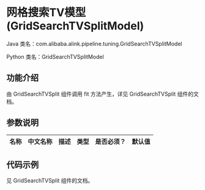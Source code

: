 # 网格搜索TV模型 (GridSearchTVSplitModel)
Java 类名：com.alibaba.alink.pipeline.tuning.GridSearchTVSplitModel

Python 类名：GridSearchTVSplitModel


## 功能介绍
由 GridSearchTVSplit 组件调用 fit 方法产生，详见 GridSearchTVSplit 组件的文档。


## 参数说明
| 名称 | 中文名称 | 描述 | 类型 | 是否必须？ | 默认值 |
| --- | --- | --- | --- | --- | --- |



## 代码示例
见 GridSearchTVSplit 组件的文档。
